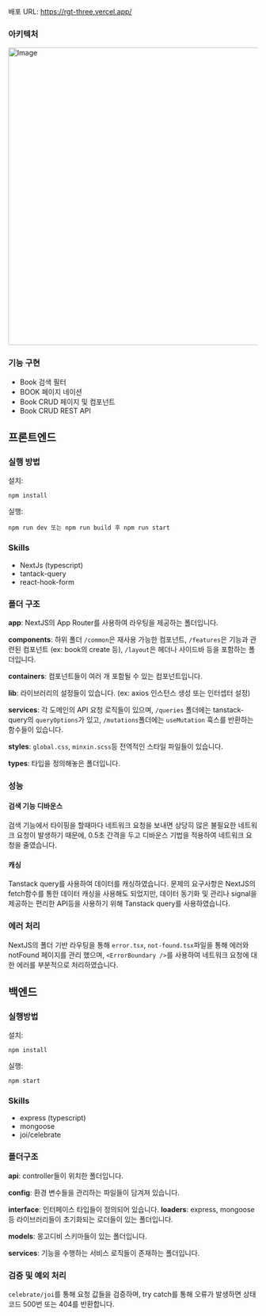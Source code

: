
배포 URL: https://rgt-three.vercel.app/

### 아키텍처

<img width="601" alt="Image" src="https://github.com/user-attachments/assets/bd91140b-e37c-4f4a-89b9-de28271e0298" />

### 기능 구현

- Book 검색 필터
- BOOK 페이지 네이션
- Book CRUD 페이지 및 컴포넌트
- Book CRUD REST API

## 프론트엔드

### 실행 방법

설치:

```
npm install
```

실행:

```
npm run dev 또는 npm run build 후 npm run start
```

### Skills

- NextJs (typescript)
- tantack-query
- react-hook-form

### 폴더 구조

**app**: NextJS의 App Router를 사용하여 라우팅을 제공하는 폴더입니다.

**components**: 하위 폴더 `/common`은 재사용 가능한 컴포넌트, `/features`은 기능과 관련된 컴포넌트 (ex: book의 create 등), `/layout`은 헤더나 사이드바 등을 포함하는 폴더입니다.

**containers**: 컴포넌트들이 여러 개 포함될 수 있는 컴포넌트입니다.

**lib**: 라이브러리의 설정들이 있습니다. (ex: axios 인스턴스 생성 또는 인터셉터 설정)

**services**: 각 도메인의 API 요청 로직들이 있으며, `/queries` 폴더에는 tanstack-query의 `queryOptions`가 있고, `/mutations`폴더에는 `useMutation` 훅스를 반환하는 함수들이 있습니다.

**styles**: `global.css`, `minxin.scss`등 전역적인 스타일 파일들이 있습니다.

**types**: 타입을 정의해놓은 폴더입니다.

### 성능

#### 검색 기능 디바운스

검색 기능에서 타이핑을 할때마다 네트워크 요청을 보내면 상당히 많은 불필요한 네트워크 요청이 발생하기 때문에, 0.5초 간격을 두고 디바운스 기법을 적용하여 네트워크 요청을 줄였습니다.

#### 캐싱

Tanstack query를 사용하여 데이터를 캐싱하였습니다. 문제의 요구사항은 NextJS의 fetch함수를 통한 데이터 캐싱을 사용해도 되었지만, 데이터 동기화 및 관리나 signal을 제공하는 편리한 API등을 사용하기 위해 Tanstack query를 사용하였습니다.

### 에러 처리

NextJS의 폴더 기반 라우팅을 통해 `error.tsx`, `not-found.tsx`파일을 통해 에러와 notFound 페이지를 관리 했으며, `<ErrorBoundary />`를 사용하여 네트워크 요청에 대한 에러를 부분적으로 처리하였습니다.

## 백엔드

### 실행방법

설치:

```
npm install
```

실행:
```
npm start
```

### Skills

- express (typescript)
- mongoose
- joi/celebrate

### 폴더구조

**api**: controller들이 위치한 폴더입니다.

**config**: 환경 변수들을 관리하는 파일들이 담겨져 있습니다.

**interface**: 인터페이스 타입들이 정의되어 있습니다.
**loaders**: express, mongoose 등 라이브러리들이 초기화되는 로더들이 있는 폴더입니다.

**models**: 몽고디비 스키마들이 있는 폴더입니다.

**services**: 기능을 수행하는 서비스 로직들이 존재하는 폴더입니다.

### 검증 및 예외 처리

`celebrate/joi`를 통해 요청 값들을 검증하며, try catch를 통해 오류가 발생하면 상태코드 500번 또는 404를 반환합니다.
